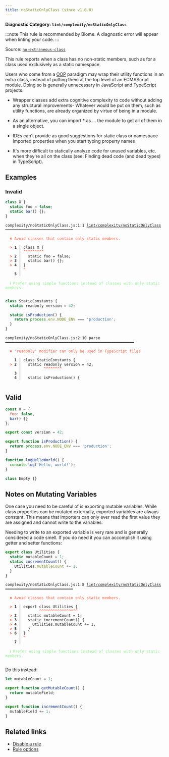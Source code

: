 ```yaml
---
title: noStaticOnlyClass (since v1.0.0)
---
```


**Diagnostic Category: `lint/complexity/noStaticOnlyClass`**

:::note
This rule is recommended by Biome. A diagnostic error will appear when linting your code.
:::

Source: <a href="https://typescript-eslint.io/rules/no-extraneous-class" target="_blank"><code>no-extraneous-class</code></a>

This rule reports when a class has no non-static members, such as for a class used exclusively as a static namespace.

Users who come from a [OOP](https://en.wikipedia.org/wiki/Object-oriented_programming) paradigm may wrap their utility functions in an extra class,
instead of putting them at the top level of an ECMAScript module. Doing so is generally unnecessary in JavaScript and TypeScript projects.

- Wrapper classes add extra cognitive complexity to code without adding any structural improvements- Whatever would be put on them, such as utility functions, are already organized by virtue of being in a module.
- As an alternative, you can import * as ... the module to get all of them in a single object.


- IDEs can't provide as good suggestions for static class or namespace imported properties when you start typing property names
- It's more difficult to statically analyze code for unused variables, etc. when they're all on the class (see: Finding dead code (and dead types) in TypeScript).

## Examples

### Invalid

```jsx
class X {
  static foo = false;
  static bar() {};
}
```

<pre class="language-text"><code class="language-text">complexity/noStaticOnlyClass.js:1:1 <a href="https://biomejs.dev/linter/rules/no-static-only-class">lint/complexity/noStaticOnlyClass</a> ━━━━━━━━━━━━━━━━━━━━━━━━━━━━━━

<strong><span style="color: Tomato;">  </span></strong><strong><span style="color: Tomato;">✖</span></strong> <span style="color: Tomato;">Avoid classes that contain only static members.</span>
  
<strong><span style="color: Tomato;">  </span></strong><strong><span style="color: Tomato;">&gt;</span></strong> <strong>1 │ </strong>class X {
   <strong>   │ </strong><strong><span style="color: Tomato;">^</span></strong><strong><span style="color: Tomato;">^</span></strong><strong><span style="color: Tomato;">^</span></strong><strong><span style="color: Tomato;">^</span></strong><strong><span style="color: Tomato;">^</span></strong><strong><span style="color: Tomato;">^</span></strong><strong><span style="color: Tomato;">^</span></strong><strong><span style="color: Tomato;">^</span></strong><strong><span style="color: Tomato;">^</span></strong>
<strong><span style="color: Tomato;">  </span></strong><strong><span style="color: Tomato;">&gt;</span></strong> <strong>2 │ </strong>  static foo = false;
<strong><span style="color: Tomato;">  </span></strong><strong><span style="color: Tomato;">&gt;</span></strong> <strong>3 │ </strong>  static bar() {};
<strong><span style="color: Tomato;">  </span></strong><strong><span style="color: Tomato;">&gt;</span></strong> <strong>4 │ </strong>}
   <strong>   │ </strong><strong><span style="color: Tomato;">^</span></strong>
    <strong>5 │ </strong>
  
<strong><span style="color: lightgreen;">  </span></strong><strong><span style="color: lightgreen;">ℹ</span></strong> <span style="color: lightgreen;">Prefer using simple functions instead of classes with only static members.</span>
  
</code></pre>

```jsx
class StaticConstants {
  static readonly version = 42;

  static isProduction() {
    return process.env.NODE_ENV === 'production';
  }
}
```

<pre class="language-text"><code class="language-text">complexity/noStaticOnlyClass.js:2:10 parse ━━━━━━━━━━━━━━━━━━━━━━━━━━━━━━━━━━━━━━━━━━━━━━━━━━━━━━━━━

<strong><span style="color: Tomato;">  </span></strong><strong><span style="color: Tomato;">✖</span></strong> <span style="color: Tomato;">'readonly' modifier can only be used in TypeScript files</span>
  
    <strong>1 │ </strong>class StaticConstants {
<strong><span style="color: Tomato;">  </span></strong><strong><span style="color: Tomato;">&gt;</span></strong> <strong>2 │ </strong>  static readonly version = 42;
   <strong>   │ </strong>         <strong><span style="color: Tomato;">^</span></strong><strong><span style="color: Tomato;">^</span></strong><strong><span style="color: Tomato;">^</span></strong><strong><span style="color: Tomato;">^</span></strong><strong><span style="color: Tomato;">^</span></strong><strong><span style="color: Tomato;">^</span></strong><strong><span style="color: Tomato;">^</span></strong><strong><span style="color: Tomato;">^</span></strong>
    <strong>3 │ </strong>
    <strong>4 │ </strong>  static isProduction() {
  
</code></pre>

## Valid

```jsx
const X = {
  foo: false,
  bar() {}
};
```

```jsx
export const version = 42;

export function isProduction() {
  return process.env.NODE_ENV === 'production';
}

function logHelloWorld() {
  console.log('Hello, world!');
}
```

```jsx
class Empty {}
```

## Notes on Mutating Variables

One case you need to be careful of is exporting mutable variables. While class properties can be mutated externally, exported variables are always constant. This means that importers can only ever read the first value they are assigned and cannot write to the variables.

Needing to write to an exported variable is very rare and is generally considered a code smell. If you do need it you can accomplish it using getter and setter functions:

```jsx
export class Utilities {
  static mutableCount = 1;
  static incrementCount() {
    Utilities.mutableCount += 1;
  }
}
```

<pre class="language-text"><code class="language-text">complexity/noStaticOnlyClass.js:1:8 <a href="https://biomejs.dev/linter/rules/no-static-only-class">lint/complexity/noStaticOnlyClass</a> ━━━━━━━━━━━━━━━━━━━━━━━━━━━━━━

<strong><span style="color: Tomato;">  </span></strong><strong><span style="color: Tomato;">✖</span></strong> <span style="color: Tomato;">Avoid classes that contain only static members.</span>
  
<strong><span style="color: Tomato;">  </span></strong><strong><span style="color: Tomato;">&gt;</span></strong> <strong>1 │ </strong>export class Utilities {
   <strong>   │ </strong>       <strong><span style="color: Tomato;">^</span></strong><strong><span style="color: Tomato;">^</span></strong><strong><span style="color: Tomato;">^</span></strong><strong><span style="color: Tomato;">^</span></strong><strong><span style="color: Tomato;">^</span></strong><strong><span style="color: Tomato;">^</span></strong><strong><span style="color: Tomato;">^</span></strong><strong><span style="color: Tomato;">^</span></strong><strong><span style="color: Tomato;">^</span></strong><strong><span style="color: Tomato;">^</span></strong><strong><span style="color: Tomato;">^</span></strong><strong><span style="color: Tomato;">^</span></strong><strong><span style="color: Tomato;">^</span></strong><strong><span style="color: Tomato;">^</span></strong><strong><span style="color: Tomato;">^</span></strong><strong><span style="color: Tomato;">^</span></strong><strong><span style="color: Tomato;">^</span></strong>
<strong><span style="color: Tomato;">  </span></strong><strong><span style="color: Tomato;">&gt;</span></strong> <strong>2 │ </strong>  static mutableCount = 1;
<strong><span style="color: Tomato;">  </span></strong><strong><span style="color: Tomato;">&gt;</span></strong> <strong>3 │ </strong>  static incrementCount() {
<strong><span style="color: Tomato;">  </span></strong><strong><span style="color: Tomato;">&gt;</span></strong> <strong>4 │ </strong>    Utilities.mutableCount += 1;
<strong><span style="color: Tomato;">  </span></strong><strong><span style="color: Tomato;">&gt;</span></strong> <strong>5 │ </strong>  }
<strong><span style="color: Tomato;">  </span></strong><strong><span style="color: Tomato;">&gt;</span></strong> <strong>6 │ </strong>}
   <strong>   │ </strong><strong><span style="color: Tomato;">^</span></strong>
    <strong>7 │ </strong>
  
<strong><span style="color: lightgreen;">  </span></strong><strong><span style="color: lightgreen;">ℹ</span></strong> <span style="color: lightgreen;">Prefer using simple functions instead of classes with only static members.</span>
  
</code></pre>

Do this instead:

```jsx
let mutableCount = 1;

export function getMutableCount() {
  return mutableField;
}

export function incrementCount() {
  mutableField += 1;
}
```

## Related links

- [Disable a rule](/linter/#disable-a-lint-rule)
- [Rule options](/linter/#rule-options)
